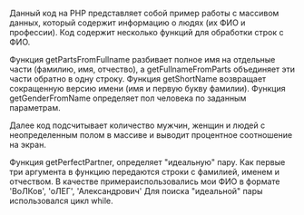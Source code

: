 Данный код на PHP представляет собой пример работы с массивом данных, который содержит информацию о людях (их ФИО и профессии). 
Код содержит несколько функций для обработки строк с ФИО.

Функция getPartsFromFullname разбивает полное имя на отдельные части (фамилию, имя, отчество), а getFullnameFromParts объединяет эти части обратно в одну строку. 
Функция getShortName возвращает сокращенную версию имени (имя и первую букву фамилии).
Функция getGenderFromName определяет пол человека по заданным параметрам.

Далее код подсчитывает количество мужчин, женщин и людей с неопределенным полом в массиве и выводит процентное соотношение на экран.

Функция getPerfectPartner, определяет "идеальную" пару. Как первые три аргумента в функцию передаются строки с фамилией, именем и отчеством. 
В качестве примераиспользовались мои ФИО в формате 'ВоЛКов', 'оЛЕГ', 'Александрович'
Для поиска "идеальной" пары использовался цикл while.
